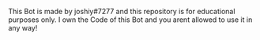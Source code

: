 This Bot is made by joshiy#7277 and this repository is for educational purposes only. I own the Code of this Bot and you arent allowed to use it in any way!
